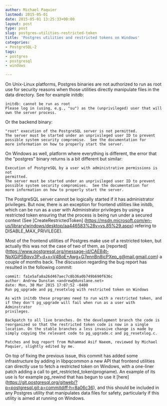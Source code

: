 ```yaml
---
author: Michael Paquier
lastmod: 2015-05-01
date: 2015-05-01 13:25:33+00:00
layout: post
type: post
slug: postgres-utilities-restricted-token
title: 'Postgres utilities and restricted tokens on Windows'
categories:
- PostgreSQL-2
tags:
- postgres
- postgresql
- windows

---
```


On Unix-Linux platforms, Postgres binaries are not authorized to run
as root use for security reasons when those utilities directly manipulate
files in the data directory. See for example initdb:

    initdb: cannot be run as root
    Please log in (using, e.g., "su") as the (unprivileged) user that will
    own the server process.

Or the backend binary:

    "root" execution of the PostgreSQL server is not permitted.
    The server must be started under an unprivileged user ID to prevent
    possible system security compromise.  See the documentation for
    more information on how to properly start the server.

On Windows as well, platform where everything is different, the error that
the "postgres" binary returns is a bit different but similar:

    Execution of PostgreSQL by a user with administrative permissions is not
    permitted.
    The server must be started under an unprivileged user ID to prevent
    possible system security compromises.  See the documentation for
    more information on how to properly start the server.

The PostgreSQL server cannot be logically started if it has administrator
privileges. But now, there is an exception for frontend utilities like
initdb, which can be run as a user with Administrator privileges by using
a restricted token ensuring that the process is being run under a secured
context (See [CreateRestrictedToken]
(https://msdn.microsoft.com/en-us/library/windows/desktop/aa446583%28v=vs.85%29.aspx)
refering to DISABLE\_MAX\_PRIVILEGE).

Most of the frontend utilities of Postgres make use of a restricted token,
but actually this was not the case of two of them, as [reported]
(https://www.postgresql.org/message-id/CAEB4t-NpXGiP5Bqvv3P+d+x=V4BqE+Awg+G7ennBn8icPXep_g@mail.gmail.com)
a couple of months back. The discussion regarding the bug report has resulted
in the following commit:

    commit: fa1e5afa8a26d467aec7c8b36a0b749b690f636c
    author: Andrew Dunstan <andrew@dunslane.net>
    date: Mon, 30 Mar 2015 17:07:52 -0400
    Run pg_upgrade and pg_resetxlog with restricted token on Windows

    As with initdb these programs need to run with a restricted token, and
    if they don't pg_upgrade will fail when run as a user with Adminstrator
    privileges.

    Backpatch to all live branches. On the development branch the code is
    reorganized so that the restricted token code is now in a single
    location. On the stable branches a less invasive change is made by
    simply copying the relevant code to pg_upgrade.c and pg_resetxlog.c.

    Patches and bug report from Muhammad Asif Naeem, reviewed by Michael
    Paquier, slightly edited by me.

On top of fixing the previous issue, this commit has added some infrastructure
by adding in libpqcommon a new API that frontend utilities can directly use
to fetch a restricted token on Windows, with a one-liner patch adding a call
to get\_restricted\_token(progname). An example of its use is for example
pg\_rewind that has begun to use it [here]
(https://git.postgresql.org/gitweb/?p=postgresql.git;a=commitdiff;h=8a06c36),
and this should be included in any Postgres utility that manipulates data
files for safety, particularly if this utility is aimed at running on Windows.
